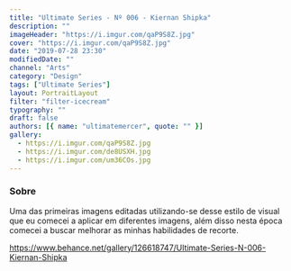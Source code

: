 ```yaml
---
title: "Ultimate Series - Nº 006 - Kiernan Shipka"
description: ""
imageHeader: "https://i.imgur.com/qaP9S8Z.jpg"
cover: "https://i.imgur.com/qaP9S8Z.jpg"
date: "2019-07-28 23:30"
modifiedDate: ""
channel: "Arts"
category: "Design"
tags: ["Ultimate Series"]
layout: PortraitLayout
filter: "filter-icecream"
typography: ""
draft: false
authors: [{ name: "ultimatemercer", quote: "" }]
gallery:
  - https://i.imgur.com/qaP9S8Z.jpg
  - https://i.imgur.com/de8USXH.jpg
  - https://i.imgur.com/um36COs.jpg
---
```


### Sobre

Uma das primeiras imagens editadas utilizando-se desse estilo de visual que eu comecei a aplicar em diferentes imagens, além disso nesta época comecei a buscar melhorar as minhas habilidades de recorte.

https://www.behance.net/gallery/126618747/Ultimate-Series-N-006-Kiernan-Shipka
